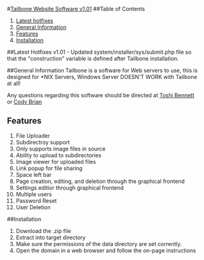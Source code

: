#[Tailbone Website Software v1.01](https://tailbone.gardenwolf.com/ "Tailbone's Official Website")
##Table of Contents
1. [Latest hotfixes](#latest-hotfixes)
2. [General Information](#general-information)
3. [Features](#features)
4. [Installation](#installation)

##Latest Hotfixes
v1.01 - Updated system/installer/sys/submit.php file so that the "construction" variable is defined after Tailbone installation.

##General Information
Tailbone is a software for Web servers to use, this is designed for \*NIX Servers, Windows Server DOESN'T WORK with Tailbone at all!
  
Any questions regarding this software should be directed at [Toshi Bennett](mailto:toshi@gardenwolf.com?Subject=Tailbone "Send an email to Toshi") or [Cody Brian](mailto:cody@gardenwolf.com?Subject=Tailbone "Send an email to Cody")


## Features
1. File Uploader
  1. Subdirectroy support
  2. Only supports image files in source
  3. Ability to upload to subdirectories
  4. Image viewer for uploaded files
  5. Link popup for file sharing
  6. Space left bar
2. Page creation, editing, and deletion through the graphical frontend
3. Settings editior through graphical frontend
4. Multiple users
  1. Password Reset
  2. User Deletion

##Installation
1. Download the .zip file
2. Extract into target directory
3. Make sure the permissions of the data directory are set corrently.
4. Open the domain in a web browser and follow the on-page instructions
